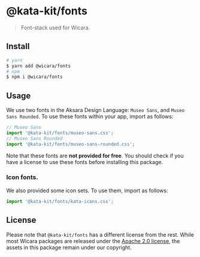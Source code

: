 # @kata-kit/fonts

> Font-stack used for Wicara.

## Install

```sh
# yarn
$ yarn add @wicara/fonts
# npm
$ npm i @wicara/fonts
```

## Usage

We use two fonts in the Aksara Design Language: `Museo Sans`, and `Museo Sans Rounded`.
To use these fonts within your app, import as follows:

```jsx
// Museo Sans
import '@kata-kit/fonts/museo-sans.css';
// Museo Sans Rounded
import '@kata-kit/fonts/museo-sans-rounded.css';
```

Note that these fonts are **not provided for free**. You should check if you have a license to use these fonts before installing this package.

### Icon fonts.

We also provided some icon sets. To use them, import as follows:

```jsx
import '@kata-kit/fonts/kata-icons.css';
```

## License

Please note that `@kata-kit/fonts` has a different license from the rest. While most Wicara packages are released under the [Apache 2.0 license](https://www.apache.org/licenses/LICENSE-2.0.html), the assets in this package remain under our copyright.
